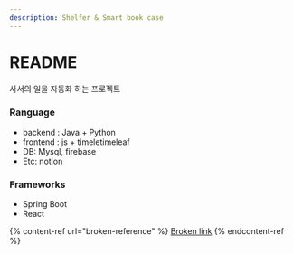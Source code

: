 ```yaml
---
description: Shelfer & Smart book case
---
```


# README

사서의 일을 자동화 하는 프로젝트

### Ranguage

* backend : Java + Python
* frontend : js + timeletimeleaf
* DB: Mysql, firebase
* Etc: notion

### Frameworks

* Spring Boot
* React

{% content-ref url="broken-reference" %}
[Broken link](broken-reference)
{% endcontent-ref %}
